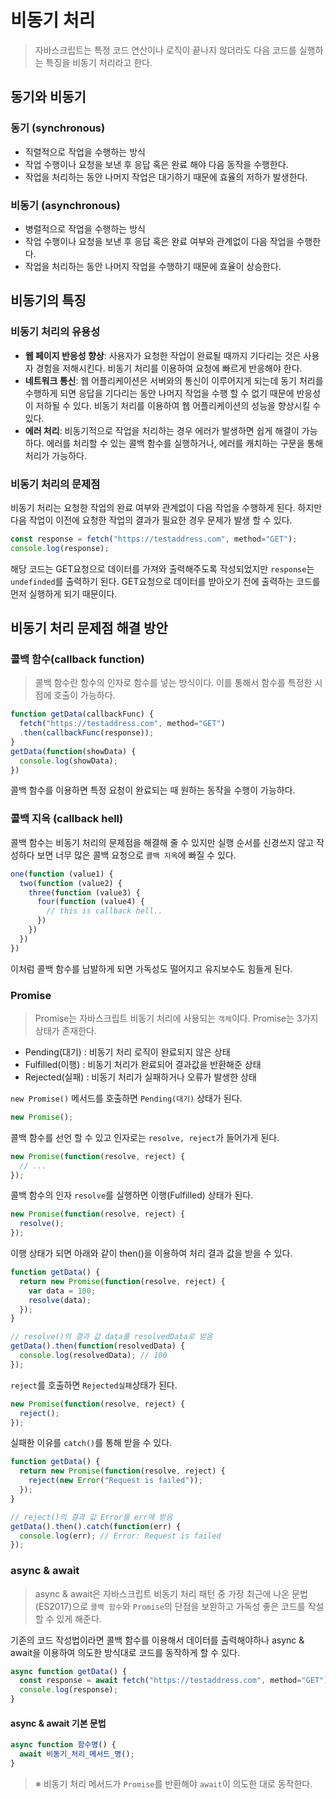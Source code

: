 # 비동기 처리
> 자바스크립트는 특정 코드 연산이나 로직이 끝나지 않더라도 다음 코드를 실행하는 특징을 비동기 처리라고 한다.

## 동기와 비동기

### 동기 (synchronous)
- 직렬적으로 작업을 수행하는 방식
- 작업 수행이나 요청을 보낸 후 응답 혹은 완료 해야 다음 동작을 수행한다.
- 작업을 처리하는 동안 나머지 작업은 대기하기 때문에 효율의 저하가 발생한다.
### 비동기 (asynchronous)
- 병렬적으로 작업을 수행하는 방식
- 작업 수행이나 요청을 보낸 후 응답 혹은 완료 여부와 관계없이 다음 작업을 수행한다.
- 작업을 처리하는 동안 나머지 작업을 수행하기 때문에 효율이 상승한다.

## 비동기의 특징

### 비동기 처리의 유용성
- **웹 페이지 반응성 향상**: 사용자가 요청한 작업이 완료될 때까지 기다리는 것은 사용자 경험을 저해시킨다. 비동기 처리를 이용하여 요청에 빠르게 반응해야 한다.
- **네트워크 통신**: 웹 어플리케이션은 서버와의 통신이 이루어지게 되는데 동기 처리를 수행하게 되면 응답을 기다리는 동안 나머지 작업을 수행 할 수 없기 때문에 반응성이 저하될 수 있다. 비동기 처리를 이용하여 웹 어플리케이션의 성능을 향상시킬 수 있다.
- **에러 처리**: 비동기적으로 작업을 처리하는 경우 에러가 발생하면 쉽게 해결이 가능하다. 에러를 처리할 수 있는 콜백 함수를 실행하거나, 에러를 캐치하는 구문을 통해 처리가 가능하다.

### 비동기 처리의 문제점
비동기 처리는 요청한 작업의 완료 여부와 관계없이 다음 작업을 수행하게 된다. 하지만 다음 작업이 이전에 요청한 작업의 결과가 필요한 경우 문제가 발생 할 수 있다.

```js
const response = fetch("https://testaddress.com", method="GET");
console.log(response);
```
해당 코드는 GET요청으로 데이터를 가져와 출력해주도록 작성되었지만 `response`는 `undefinded`를 출력하기 된다. GET요청으로 데이터를 받아오기 전에 출력하는 코드를 먼저 실행하게 되기 때문이다.

## 비동기 처리 문제점 해결 방안

### 콜백 함수(callback function)
> 콜백 함수란 함수의 인자로 함수를 넣는 방식이다. 이를 통해서 함수를 특정한 시점에 호출이 가능하다.

```js
function getData(callbackFunc) {
  fetch("https://testaddress.com", method="GET")
  .then(callbackFunc(response));
}
getData(function(showData) {
  console.log(showData);
})
```
콜백 함수를 이용하면 특정 요청이 완료되는 때 원하는 동작을 수행이 가능하다.

### 콜백 지옥 (callback hell)
콜백 함수는 비동기 처리의 문제점을 해결해 줄 수 있지만 실행 순서를 신경쓰지 않고 작성하다 보면 너무 많은 콜백 요청으로 `콜백 지옥`에 빠질 수 있다.
```js
one(function (value1) {
  two(function (value2) {
    three(function (value3) {
      four(function (value4) {
        // this is callback hell..
      })
    })
  })
})
```
이처럼 콜백 함수를 남발하게 되면 가독성도 떨어지고 유지보수도 힘들게 된다.

### Promise
> Promise는 자바스크립트 비동기 처리에 사용되는 `객체`이다.
Promise는 3가지 상태가 존재한다.
- Pending(대기) : 비동기 처리 로직이 완료되지 않은 상태
- Fulfilled(이행) : 비동기 처리가 완료되어 결과값을 반환해준 상태
- Rejected(실패) : 비동기 처리가 실패하거나 오류가 발생한 상태

`new Promise()` 메서드를 호출하면 `Pending(대기)` 상태가 된다.
```js
new Promise(); 
```
콜백 함수를 선언 할 수 있고 인자로는 `resolve, reject`가 들어가게 된다.
```js
new Promise(function(resolve, reject) {
  // ...
});
```
콜백 함수의 인자 `resolve`를 실행하면 이행(Fulfilled) 상태가 된다.
```js
new Promise(function(resolve, reject) {
  resolve();
});
```
이행 상태가 되면 아래와 같이 then()을 이용하여 처리 결과 값을 받을 수 있다.
```js
function getData() {
  return new Promise(function(resolve, reject) {
    var data = 100;
    resolve(data);
  });
}

// resolve()의 결과 값 data를 resolvedData로 받음
getData().then(function(resolvedData) {
  console.log(resolvedData); // 100
});

```
`reject`를 호출하면 `Rejected실패`상태가 된다.
```js
new Promise(function(resolve, reject) {
  reject();
});
```
실패한 이유를 `catch()`를 통해 받을 수 있다.
```js
function getData() {
  return new Promise(function(resolve, reject) {
    reject(new Error("Request is failed"));
  });
}

// reject()의 결과 값 Error를 err에 받음
getData().then().catch(function(err) {
  console.log(err); // Error: Request is failed
});
```
### async & await
> async & await은 자바스크립트 비동기 처리 패턴 중 가장 최근에 나온 문법(ES2017)으로 `콜백 함수`와 `Promise`의 단점을 보완하고 가독성 좋은 코드를 작설 할 수 있게 해준다.

기존의 코드 작성법이라면 콜백 함수를 이용해서 데이터를 출력해야하나 async & await을 이용하여 의도한 방식대로 코드를 동작하게 할 수 있다.
```js
async function getData() {
  const response = await fetch("https://testaddress.com", method="GET");
  console.log(response);
}
```

#### async & await 기본 문법
```js
async function 함수명() {
  await 비동기_처리_메서드_명();
}
```
>※ 비동기 처리 메서드가 `Promise`를 반환해야 `await`이 의도한 대로 동작한다.


